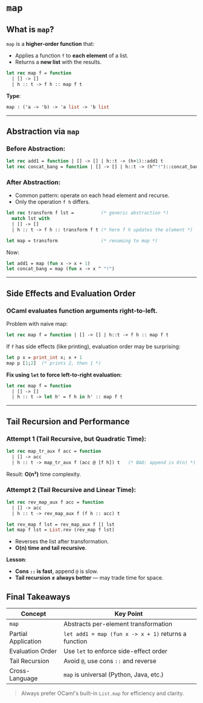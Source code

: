 # `map`

## **What is `map`?**

`map` is a **higher-order function** that:

* Applies a function `f` to **each element** of a list.
* Returns a **new list** with the results.

```ocaml
let rec map f = function
  | [] -> []
  | h :: t -> f h :: map f t
```

**Type**:

```ocaml
map : ('a -> 'b) -> 'a list -> 'b list
```

---

## **Abstraction via `map`**

### Before Abstraction:

```ocaml
let rec add1 = function | [] -> [] | h::t -> (h+1)::add1 t
let rec concat_bang = function | [] -> [] | h::t -> (h^"!")::concat_bang t
```

### After Abstraction:

* Common pattern: operate on each head element and recurse.
* Only the operation `f h` differs.

```ocaml
let rec transform f lst =          (* generic abstraction *)
  match lst with
  | [] -> []
  | h :: t -> f h :: transform f t (* here f h updates the element *)

let map = transform                (* renaming to map *)
```

Now:

```ocaml
let add1 = map (fun x -> x + 1)
let concat_bang = map (fun x -> x ^ "!")
```

---

## **Side Effects and Evaluation Order**

### OCaml evaluates function arguments **right-to-left**.

Problem with naive map:

```ocaml
let rec map f = function | [] -> [] | h::t -> f h :: map f t
```

If `f` has side effects (like printing), evaluation order may be surprising:

```ocaml
let p x = print_int x; x + 1
map p [1;2]  (* prints 2, then 1 *)
```

**Fix using `let` to force left-to-right evaluation:**

```ocaml
let rec map f = function
  | [] -> []
  | h :: t -> let h' = f h in h' :: map f t
```

---

## **Tail Recursion and Performance**

### Attempt 1 (Tail Recursive, but Quadratic Time):

```ocaml
let rec map_tr_aux f acc = function
  | [] -> acc
  | h :: t -> map_tr_aux f (acc @ [f h]) t   (* BAD: append is O(n) *)
```

Result: **O(n²)** time complexity.

### Attempt 2 (Tail Recursive and Linear Time):

```ocaml
let rec rev_map_aux f acc = function
  | [] -> acc
  | h :: t -> rev_map_aux f (f h :: acc) t

let rev_map f lst = rev_map_aux f [] lst
let map f lst = List.rev (rev_map f lst)
```

* Reverses the list after transformation.
* **O(n) time and tail recursive**.

**Lesson**:

* **Cons `::` is fast**, append `@` is slow.
* **Tail recursion ≠ always better** — may trade time for space.


## Final Takeaways

| Concept             | Key Point                                            |
| ------------------- | ---------------------------------------------------- |
| `map`               | Abstracts per-element transformation                 |
| Partial Application | `let add1 = map (fun x -> x + 1)` returns a function |
| Evaluation Order    | Use `let` to enforce side-effect order               |
| Tail Recursion      | Avoid `@`, use cons `::` and reverse                 |
| Cross-Language      | `map` is universal (Python, Java, etc.)              |

> Always prefer OCaml's built-in `List.map` for efficiency and clarity.